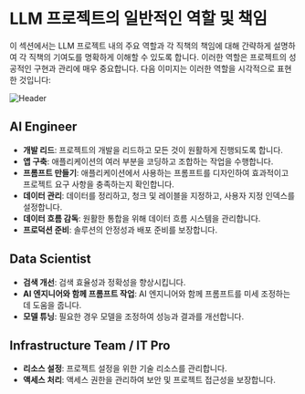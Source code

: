 
# LLM 프로젝트의 일반적인 역할 및 책임

이 섹션에서는 LLM 프로젝트 내의 주요 역할과 각 직책의 책임에 대해 간략하게 설명하여 각 직책의 기여도를 명확하게 이해할 수 있도록 합니다. 이러한 역할은 프로젝트의 성공적인 구현과 관리에 매우 중요합니다. 다음 이미지는 이러한 역할을 시각적으로 표현한 것입니다:

![Header](../media/project_roles.png)


## AI Engineer

- **개발 리드**: 프로젝트의 개발을 리드하고 모든 것이 원활하게 진행되도록 합니다.
- **앱 구축**: 애플리케이션의 여러 부분을 코딩하고 조합하는 작업을 수행합니다.
- **프롬프트 만들기**: 애플리케이션에서 사용하는 프롬프트를 디자인하여 효과적이고 프로젝트 요구 사항을 충족하는지 확인합니다.
- **데이터 관리**: 데이터를 정리하고, 청크 및 레이블을 지정하고, 사용자 지정 인덱스를 설정합니다.
- **데이터 흐름 감독**: 원활한 통합을 위해 데이터 흐름 시스템을 관리합니다.
- **프로덕션 준비**: 솔루션의 안정성과 배포 준비를 보장합니다.

## Data Scientist

- **검색 개선**: 검색 효율성과 정확성을 향상시킵니다.
- **AI 엔지니어와 함께 프롬프트 작업**: AI 엔지니어와 함께 프롬프트를 미세 조정하는 데 도움을 줍니다.
- **모델 튜닝**: 필요한 경우 모델을 조정하여 성능과 결과를 개선합니다.

## Infrastructure Team / IT Pro

- **리소스 설정**: 프로젝트 설정을 위한 기술 리소스를 관리합니다.
- **액세스 처리**: 액세스 권한을 관리하여 보안 및 프로젝트 접근성을 보장합니다.
